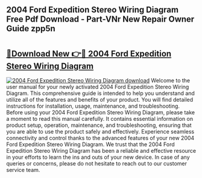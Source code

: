 ## 2004 Ford Expedition Stereo Wiring Diagram Free Pdf Download - Part-VNr New Repair Owner Guide zpp5n

# <h2><a href="http://dfl7g7.blite.top/?on=2004+Ford+Expedition+Stereo+Wiring+Diagram">🔗Download New 👉🔴 2004 Ford Expedition Stereo Wiring Diagram</a></h2>

[![2004 Ford Expedition Stereo Wiring Diagram download](https://i.imgur.com/lujVjoI.png)](http://dfl7g7.blite.top/?on=2004+Ford+Expedition+Stereo+Wiring+Diagram)
Welcome to the user manual for your newly activated 2004 Ford Expedition Stereo Wiring Diagram. This comprehensive guide is intended to help you understand and utilize all of the features and benefits of your product. You will find detailed instructions for installation, usage, maintenance, and troubleshooting. Before using your 2004 Ford Expedition Stereo Wiring Diagram, please take a moment to read this manual carefully. It contains essential information on product setup, operation, maintenance, and troubleshooting, ensuring that you are able to use the product safely and effectively. Experience seamless connectivity and control thanks to the advanced features of your new 2004 Ford Expedition Stereo Wiring Diagram. We trust that the 2004 Ford Expedition Stereo Wiring Diagram has been a reliable and effective resource in your efforts to learn the ins and outs of your new device. In case of any queries or concerns, please do not hesitate to reach out to our customer service team.
